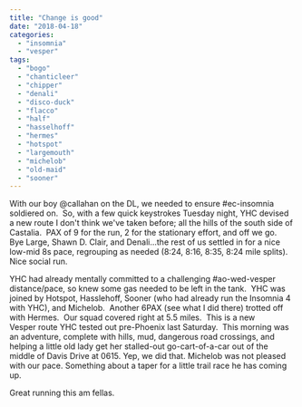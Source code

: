 ```yaml
---
title: "Change is good"
date: "2018-04-18"
categories: 
  - "insomnia"
  - "vesper"
tags: 
  - "bogo"
  - "chanticleer"
  - "chipper"
  - "denali"
  - "disco-duck"
  - "flacco"
  - "half"
  - "hasselhoff"
  - "hermes"
  - "hotspot"
  - "largemouth"
  - "michelob"
  - "old-maid"
  - "sooner"
---
```


With our boy @callahan on the DL, we needed to ensure #ec-insomnia soldiered on.  So, with a few quick keystrokes Tuesday night, YHC devised a new route I don't think we've taken before; all the hills of the south side of Castalia.  PAX of 9 for the run, 2 for the stationary effort, and off we go.  Bye Large, Shawn D. Clair, and Denali...the rest of us settled in for a nice low-mid 8s pace, regrouping as needed (8:24, 8:16, 8:35, 8:24 mile splits).  Nice social run.

YHC had already mentally committed to a challenging #ao-wed-vesper distance/pace, so knew some gas needed to be left in the tank.  YHC was joined by Hotspot, Hasslehoff, Sooner (who had already run the Insomnia 4 with YHC), and Michelob.  Another 6PAX (see what I did there) trotted off with Hermes.  Our squad covered right at 5.5 miles.  This is a new Vesper route YHC tested out pre-Phoenix last Saturday.  This morning was an adventure, complete with hills, mud, dangerous road crossings, and helping a little old lady get her stalled-out go-cart-of-a-car out of the middle of Davis Drive at 0615. Yep, we did that. Michelob was not pleased with our pace. Something about a taper for a little trail race he has coming up.

Great running this am fellas.
